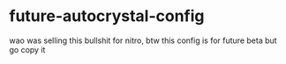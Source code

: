 # future-autocrystal-config
wao was selling this bullshit for nitro, btw this config is for future beta but go copy it
